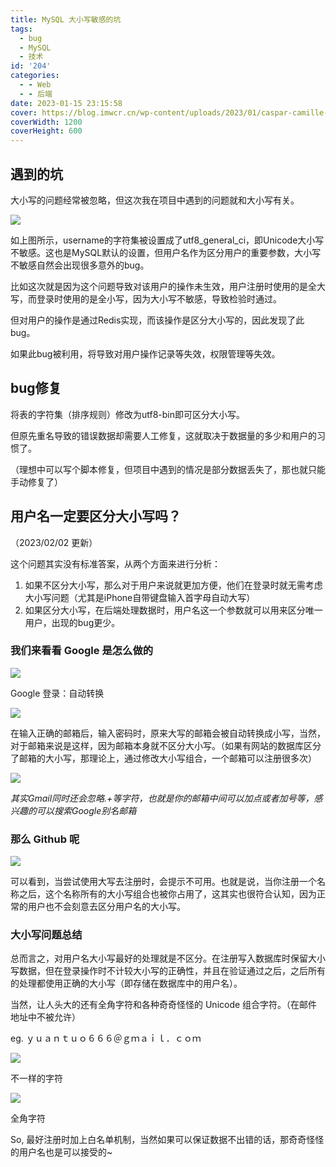 ```yaml
---
title: MySQL 大小写敏感的坑
tags:
  - bug
  - MySQL
  - 技术
id: '204'
categories:
  - - Web
  - - 后端
date: 2023-01-15 23:15:58
cover: https://blog.imwcr.cn/wp-content/uploads/2023/01/caspar-camille-rubin-fPkvU7RDmCo-unsplash-scaled.jpg
coverWidth: 1200
coverHeight: 600
---
```


## 遇到的坑

大小写的问题经常被忽略，但这次我在项目中遇到的问题就和大小写有关。

[![](https://blog.imwcr.cn/wp-content/uploads/2023/01/image.png)](https://blog.imwcr.cn/wp-content/uploads/2023/01/image.png)


如上图所示，username的字符集被设置成了utf8\_general\_ci，即Unicode大小写不敏感。这也是MySQL默认的设置，但用户名作为区分用户的重要参数，大小写不敏感自然会出现很多意外的bug。

比如这次就是因为这个问题导致对该用户的操作未生效，用户注册时使用的是全大写，而登录时使用的是全小写，因为大小写不敏感，导致检验时通过。

但对用户的操作是通过Redis实现，而该操作是区分大小写的，因此发现了此bug。

如果此bug被利用，将导致对用户操作记录等失效，权限管理等失效。

## bug修复

将表的字符集（排序规则）修改为utf8-bin即可区分大小写。

但原先重名导致的错误数据却需要人工修复，这就取决于数据量的多少和用户的习惯了。

（理想中可以写个脚本修复，但项目中遇到的情况是部分数据丢失了，那也就只能手动修复了）

## 用户名一定要区分大小写吗？

（2023/02/02 更新）

这个问题其实没有标准答案，从两个方面来进行分析：

1.  如果不区分大小写，那么对于用户来说就更加方便，他们在登录时就无需考虑大小写问题（尤其是iPhone自带键盘输入首字母自动大写）
2.  如果区分大小写，在后端处理数据时，用户名这一个参数就可以用来区分唯一用户，出现的bug更少。

### 我们来看看 Google 是怎么做的

[![](https://blog.imwcr.cn/wp-content/uploads/2023/02/image.png)](https://blog.imwcr.cn/wp-content/uploads/2023/02/image.png)

Google 登录：自动转换

[![](https://blog.imwcr.cn/wp-content/uploads/2023/02/image-1.png)](https://blog.imwcr.cn/wp-content/uploads/2023/02/image-1.png)


在输入正确的邮箱后，输入密码时，原来大写的邮箱会被自动转换成小写，当然，对于邮箱来说是这样，因为邮箱本身就不区分大小写。（如果有网站的数据库区分了邮箱的大小写，那理论上，通过修改大小写组合，一个邮箱可以注册很多次）

[![](https://blog.imwcr.cn/wp-content/uploads/2023/02/image-2.png)](https://blog.imwcr.cn/wp-content/uploads/2023/02/image-2.png)

_其实Gmail同时还会忽略.+等字符，也就是你的邮箱中间可以加点或者加号等，感兴趣的可以搜索Google别名邮箱_

### 那么 Github 呢

[![](https://blog.imwcr.cn/wp-content/uploads/2023/02/image-4.png)](https://blog.imwcr.cn/wp-content/uploads/2023/02/image-4.png)

可以看到，当尝试使用大写去注册时，会提示不可用。也就是说，当你注册一个名称之后，这个名称所有的大小写组合也被你占用了，这其实也很符合认知，因为正常的用户也不会刻意去区分用户名的大小写。

### 大小写问题总结

总而言之，对用户名大小写最好的处理就是不区分。在注册写入数据库时保留大小写数据，但在登录操作时不计较大小写的正确性，并且在验证通过之后，之后所有的处理都使用正确的大小写（即存储在数据库中的用户名）。

当然，让人头大的还有全角字符和各种奇奇怪怪的 Unicode 组合字符。（在邮件地址中不被允许）

eg. ｙｕａｎｔｕｏ６６６＠ｇｍａｉｌ．ｃｏｍ

[![](https://blog.imwcr.cn/wp-content/uploads/2023/02/image-6.png)](https://blog.imwcr.cn/wp-content/uploads/2023/02/image-6.png)

不一样的字符

[![](https://blog.imwcr.cn/wp-content/uploads/2023/02/image-5.png)](https://blog.imwcr.cn/wp-content/uploads/2023/02/image-5.png)

全角字符

So, 最好注册时加上白名单机制，当然如果可以保证数据不出错的话，那奇奇怪怪的用户名也是可以接受的~